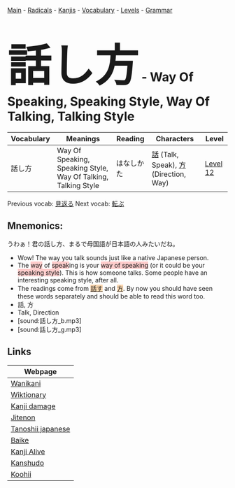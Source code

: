 <style> bigfont {font-size: 100px}</style>
[Main](../README.md) -
[Radicals](../radicals.md) -
[Kanjis](../kanjis.md) -
[Vocabulary](../vocabulary.md) -
[Levels](../levels.md) -
[Grammar](../grammar.md)
# <bigfont> 話し方</bigfont> - Way Of Speaking, Speaking Style, Way Of Talking, Talking Style 

| Vocabulary | Meanings | Reading | Characters | Level |
| --- | --- | --- | --- | --- |
| 話し方 | Way Of Speaking, Speaking Style, Way Of Talking, Talking Style | はなしかた |  [話](../kanjis/話.md) (Talk, Speak), [方](../kanjis/方.md) (Direction, Way) | [Level 12](../levels/wk_level12.md) |

Previous vocab: [見返る](見返る.md) Next vocab: [転ぶ](転ぶ.md) 

## Mnemonics:
うわぁ！君の話し方、まるで母国語が日本語の人みたいだね。
* Wow! The way you talk sounds just like a native Japanese person.
* The <span style="background-color:#ffcccb"> way</span> of <span style="background-color:#ffcccb"> speak</span>ing is your <span style="background-color:#ffcccb"> way of speaking</span> (or it could be your <span style="background-color:#ffcccb"> speaking style</span>). This is how someone talks. Some people have an interesting speaking style, after all.
* The readings come from <span style="background-color:#fed8b1"> [話す](https://jisho.org/search/話す)</span> and <span style="background-color:#fed8b1"> [方](https://jisho.org/search/方)</span>. By now you should have seen these words separately and should be able to read this word too.
* 話, 方
* Talk, Direction
* [sound:話し方_b.mp3]
* [sound:話し方_g.mp3]


## Links 

| Webpage |
| --- |
| [Wanikani          ](https://www.wanikani.com/kanji/話し方) |
| [Wiktionary        ](https://en.wiktionary.org/wiki/話し方) |
| [Kanji damage      ](http://www.kanjidamage.com/kanji/search?utf8=✓&q=話し方) |
| [Jitenon           ](https://jitenon.com/kanji/話し方) |
| [Tanoshii japanese ](https://www.tanoshiijapanese.com/dictionary/kanji.cfm?k=話し方) |
| [Baike             ](https://baike.baidu.com/item/話し方) |
| [Kanji Alive       ](https://app.kanjialive.com/話し方) |
| [Kanshudo          ](https://www.kanshudo.com/searchmn?q=話し方) |
| [Koohii            ](https://kanji.koohii.com/study/kanji/話し方) |

